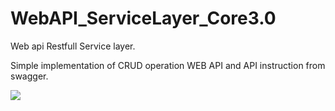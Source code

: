 # WebAPI_ServiceLayer_Core3.0
Web api Restfull Service layer.

Simple implementation of CRUD operation WEB API and API instruction from swagger.

![](swagger.gif)
